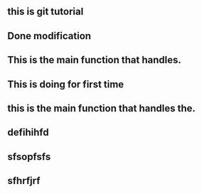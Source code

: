 ## this is git tutorial
## Done modification
## This is the main function that handles.
## This is doing for first time
##  this is the main function that handles the.
## defihihfd
## sfsopfsfs
## sfhrfjrf